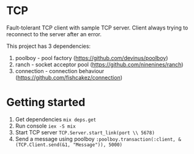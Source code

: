 # TCP

Fault-tolerant TCP client with sample TCP server.
Client always trying to reconnect to the server after an error.

This project has 3 dependencies:
1. poolboy - pool factory (https://github.com/devinus/poolboy)
2. ranch - socket acceptor pool (https://github.com/ninenines/ranch)
3. connection - connection behaviour (https://github.com/fishcakez/connection)


# Getting started

1. Get dependencies ```mix deps.get```
2. Run console ```iex -S mix```
3. Start TCP server ```TCP.Server.start_link(port \\ 5678) ```
4. Send a message using poolboy ```:poolboy.transaction(:client, &(TCP.Client.send(&1, "Message")), 5000)```